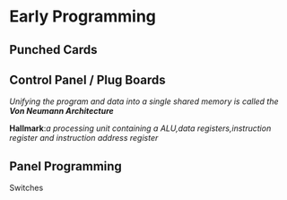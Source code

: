 # Early Programming

## Punched Cards

## Control Panel / Plug Boards

*Unifying the program and data into a single shared memory is called the **Von Neumann Architecture***

**Hallmark**:*a processing unit containing a ALU,data registers,instruction register and instruction address register*

## Panel Programming

Switches